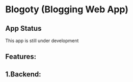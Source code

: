 # Blogoty (Blogging Web App)

## App Status
This app is still under development

## Features:
1.Backend:
- 
